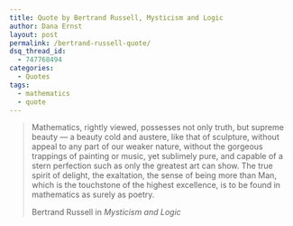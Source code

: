 ```yaml
---
title: Quote by Bertrand Russell, Mysticism and Logic
author: Dana Ernst
layout: post
permalink: /bertrand-russell-quote/
dsq_thread_id:
  - 747768494
categories:
  - Quotes
tags:
  - mathematics
  - quote
---
```


<blockquote>
<p>Mathematics, rightly viewed, possesses not only truth, but supreme beauty — a beauty cold and austere, like that of sculpture, without appeal to any part of our weaker nature, without the gorgeous trappings of painting or music, yet sublimely pure, and capable of a stern perfection such as only the greatest art can show. The true spirit of delight, the exaltation, the sense of being more than Man, which is the touchstone of the highest excellence, is to be found in mathematics as surely as poetry.</p>
<footer>Bertrand Russell in <cite title="Source Title">Mysticism and Logic</cite></footer>
</blockquote>
